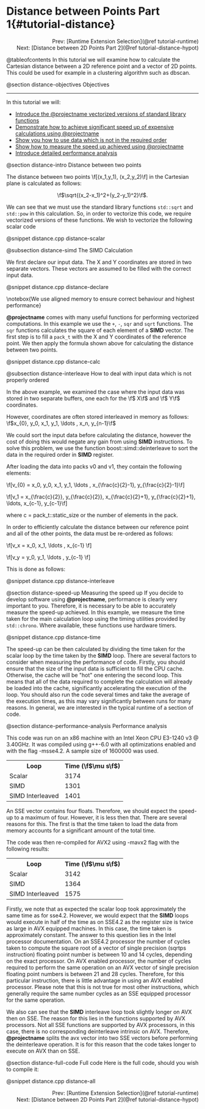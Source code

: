 Distance between Points Part 1{#tutorial-distance}
=========
<div style="text-align: right;" markdown="1">Prev: [Runtime Extension Selection](@ref tutorial-runtime)</div>
<div style="text-align: right;" markdown="1">Next: [Distance between 2D Points Part 2](@ref tutorial-distance-hypot)</div>

@tableofcontents
In this tutorial we will examine how to calculate the Cartesian distance
between a 2D reference point and a vector of 2D points. This could be used
for example in a clustering algorithm such as dbscan.

@section distance-objectives Objectives

-------------------------------------

In this tutorial we will:
- [Introduce the @projectname vectorized versions of standard library functions](#distance-intro)
- [Demonstrate how to achieve significant speed up of expensive calculations using @projectname](#distance-simd)
- [Show you how to use data which is not in the required order](#distance-interleave)
- [Show how to measure the speed up achieved using @projectname](#distance-speed-up)
- [Introduce detailed performance analysis](#distance-performance-analysis)

@section distance-intro Distance between two points

The distance between two points \f[(x_1,y_1), (x_2,y_2)\f] in the Cartesian plane is calculated as follows:

<CENTER>\f$\sqrt{(x_2-x_1)^2+(y_2-y_1)^2}\f$.</CENTER>

We can see that we must use the standard library functions `std::sqrt` and `std::pow`
in this calculation. So, in order to vectorize this code, we require vectorized
versions of these functions.  We wish to vectorize the following scalar code

@snippet distance.cpp distance-scalar

@subsection distance-simd The SIMD Calculation

We first declare our input data. The X and Y coordinates are stored in two separate vectors. These
vectors are assumed to be filled with the correct input data.

@snippet distance.cpp distance-declare

\notebox{We use aligned memory to ensure correct behaviour and highest performance}

**@projectname** comes with many useful functions for performing vectorized computations. In this example
we use the `+`, `-`, `sqr` and `sqrt` functions. The `sqr` functions calculates the square of each element
of a __SIMD__ vector. The first step is to fill a `pack_t` with the X and Y coordinates of the reference
point. We then apply the formula shown above for calculating the distance between two points.

@snippet distance.cpp distance-calc

@subsection distance-interleave How to deal with input data which is not properly ordered

In the above example, we examined the case where the input data was stored in two
separate buffers, one each for the \f$ X\f$ and \f$ Y\f$ coordinates.

However, coordinates are often stored interleaved in memory as follows: \f$x_{0}, y_0, x_1, y_1, \ldots , x_n, y_{n-1}\f$

We could sort the input data before calculating the distance, however the cost of
doing this would negate any gain from using __SIMD__ instructions. To
solve this problem, we use the function boost::simd::deinterleave
to sort the data in the required order in __SIMD__ register.

After loading the data into packs v0 and v1, they contain the following elements:

\f[v_{0} = x_0, y_0, x_1, y_1, \ldots , x_{\frac{c}{2}-1}, y_{\frac{c}{2}-1}\f]

\f[v_1 = x_{\frac{c}{2}}, y_{\frac{c}{2}}, x_{\frac{c}{2}+1}, y_{\frac{c}{2}+1}, \ldots, x_{c-1}, y_{c-1}\f]

where c = pack_t::static_size or the number of elements in the pack.

In order to efficiently calculate the distance between our reference point and all of the other points,
the data must be re-ordered as follows:

\f[v_x = x_0, x_1, \ldots , x_{c-1} \f]

\f[v_y = y_0, y_1, \ldots , y_{c-1} \f]


This is done as follows:

@snippet distance.cpp distance-interleave

@section distance-speed-up Measuring the speed up
If you decide to develop software using **@projectname**, performance is clearly
very important to you. Therefore, it is necessary to be able to accurately measure
the speed-up achieved. In this example, we measure the time taken for the main
calculation loop using the timing utilities provided by `std::chrono`. Where available,
these functions use hardware timers.

@snippet distance.cpp distance-time

The speed-up can be then calculated by dividing the time taken for the scalar loop
by the time taken by the __SIMD__ loop. There are several factors to consider
when measuring the performance of code. Firstly, you should ensure that the size of
the input data is sufficient to fill the CPU cache. Otherwise, the cache will be "hot"
one entering the second loop. This means that all of the data required to complete
the calculation will already be loaded into the cache, significantly accelerating the
execution of the loop. You should also run the code several times and take the average
of the execution times, as this may vary significantly between runs for many reasons.
In general, we are interested in the typical runtime of a section of code.

@section distance-performance-analysis Performance analysis

This code was run on an x86 machine with an Intel Xeon CPU E3-1240 v3 @ 3.40GHz. It was
compiled using g++-6.0 with all optimizations enabled and with the flag -msse4.2. A sample
size of 1600000 was used.

<table align=center width=25% class="table-striped table-bordered">
<tr><th>Loop                <th>Time (\f$\mu s\f$)
<tr><td>Scalar              <td>3174
<tr><td>SIMD                <td>1301
<tr><td>SIMD Interleaved    <td>1401
</table>

An SSE vector contains four floats. Therefore, we should expect the speed-up to
a maximum of four. However, it is less then that. There are several reasons for
this. The first is that the time taken to load the data from memory accounts for
a significant amount of the total time.

The code was then re-compiled for AVX2 using -mavx2 flag with the following results:

<table align=center width=25% class="table-striped table-bordered">
<tr><th>Loop                <th>Time (\f$\mu s\f$)
<tr><td>Scalar              <td>3142
<tr><td>SIMD                <td>1364
<tr><td>SIMD Interleaved    <td>1575
</table>

Firstly, we note that as expected the scalar loop took approximately the same time
as for sse4.2. However, we would expect that the __SIMD__ loops would execute in
half of the time as on SSE4.2 as the register size is twice as large in AVX equipped
machines. In this case, the time taken is approximately constant. The answer to this question lies
in the Intel processor documentation. On an SSE4.2 processor the number of cycles taken to compute
the square root of a vector of single precision (sqrtps instruction) floating point number is between
10 and 14 cycles, depending on the exact processor. On AVX enabled processor, the number of cycles
required to perform the same operation on an AVX vector of single precision floating point
numbers is between 21 and 28 cycles. Therefore, for this particular instruction, there is little
advantage in using an AVX enabled processor. Please note that this is not true for most other
instructions, which generally require the same number cycles as an SSE equipped processor
for the same operation.

We also can see that the __SIMD__ interleave loop took slightly longer on AVX then on SSE. The reason
for this lies in the functions supported by AVX processors. Not all SSE functions
are supported by AVX processors, in this case, there is no corresponding deinterleave
intrinsic on AVX. Therefore, **@projectname** splits the avx vector
into two SSE vectors before performing the deinterleave operation. It is for this reason
that the code takes longer to execute on AVX than on SSE.

@section distance-full-code Full code
Here is the full code, should you wish to compile it:

@snippet distance.cpp distance-all

<div style="text-align: right;" markdown="1">Prev: [Runtime Extension Selection](@ref tutorial-runtime)</div>
<div style="text-align: right;" markdown="1">Next: [Distance between 2D Points Part 2](@ref tutorial-distance-hypot)</div>

